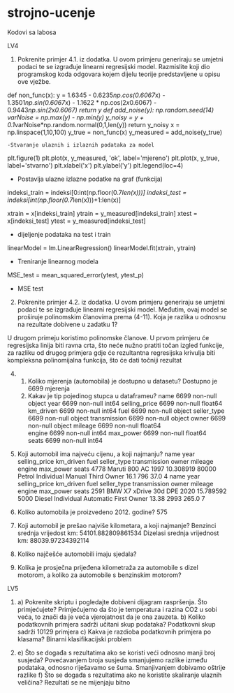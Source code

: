 # strojno-ucenje
Kodovi sa labosa

LV4

1. Pokrenite primjer 4.1. iz dodatka. U ovom primjeru generiraju se umjetni podaci te se izgrađuje linearni regresijski model.
Razmislite koji dio programskog koda odgovara kojem dijelu teorije predstavljene u opisu ove vježbe.

def non_func(x):
    y = 1.6345 - 0.6235*np.cos(0.6067*x) - 1.3501*np.sin(0.6067*x) - 1.1622 * np.cos(2*x*0.6067) - 0.9443*np.sin(2*x*0.6067)
    return y
def add_noise(y):
    np.random.seed(14)
    varNoise = np.max(y) - np.min(y)
    y_noisy = y + 0.1*varNoise*np.random.normal(0,1,len(y))
    return y_noisy
x = np.linspace(1,10,100)
y_true = non_func(x)
y_measured = add_noise(y_true)

    -Stvaranje ulaznih i izlaznih podataka za model

plt.figure(1)
plt.plot(x, y_measured, 'ok', label='mjereno')
plt.plot(x, y_true, label='stvarno')
plt.xlabel('x')
plt.ylabel('y')
plt.legend(loc=4)

  - Postavlja ulazne izlazne podatke na graf (funkcija)

indeksi_train = indeksi[0:int(np.floor(0.7*len(x)))]
indeksi_test = indeksi[int(np.floor(0.7*len(x)))+1:len(x)]

xtrain = x[indeksi_train]
ytrain = y_measured[indeksi_train]
xtest = x[indeksi_test]
ytest = y_measured[indeksi_test]

  - dijeljenje podataka na test i train

linearModel = lm.LinearRegression()
linearModel.fit(xtrain, ytrain)

   - Treniranje linearnog modela

MSE_test = mean_squared_error(ytest, ytest_p)

  - MSE test

2. Pokrenite primjer 4.2. iz dodatka. U ovom primjeru generiraju se umjetni podaci te se izgrađuje linearni regresijski model.
Međutim, ovaj model se proširuje polinomskim članovima prema (4-11). Koja je razlika u odnosnu na rezultate dobivene
u zadatku 1?

U drugom primeju koristimo polinomske članove. U prvom primjeru će regresijska linija biti ravna crta, što neće nužno pratiti točan izgled funkcije, za razliku od drugog primjera gdje će rezultantna regresijska krivulja biti kompleksna polinomijalna funkcija, što će dati točniji rezultat

4.
   1. Koliko mjerenja (automobila) je dostupno u datasetu?
      Dostupno je 6699 mjerenja
   2. Kakav je tip pojedinog stupca u dataframeu?
    name           6699 non-null   object
    year           6699 non-null   int64
    selling_price  6699 non-null   float64
    km_driven      6699 non-null   int64
    fuel           6699 non-null   object
    seller_type    6699 non-null   object
    transmission   6699 non-null   object
    owner          6699 non-null   object
    mileage        6699 non-null   float64        
    engine         6699 non-null   int64
    max_power      6699 non-null   float64        
    seats          6699 non-null   int64

  3. Koji automobil ima najveću cijenu, a koji najmanju?
   name  year  selling_price  km_driven    fuel seller_type transmission        owner  mileage  engine  max_power  seats
4778  Maruti 800 AC  1997      10.308919      80000  Petrol  Individual       Manual  Third Owner     16.1     796       37.0      4
                       name  year  selling_price  km_driven    fuel seller_type transmission        owner  mileage  engine  max_power  seats
2591  BMW X7 xDrive 30d DPE  2020      15.789592       5000  Diesel  Individual    Automatic  First Owner    13.38    2993      265.0      7
     
  4. Koliko automobila je proizvedeno 2012. godine?
     575
  5. Koji automobil je prešao najviše kilometara, a koji najmanje?
     Benzinci srednja vrijedost km: 54101.882809861534
Dizelasi srednja vrijednost km: 88039.97234392114
  8. Koliko najčešće automobili imaju sjedala?
  9. Kolika je prosječna prijeđena kilometraža za automobile s dizel motorom, a koliko za automobile s benzinskim
     motorom?

LV5

1. a) Pokrenite skriptu i pogledajte dobiveni dijagram raspršenja. Što primjećujete?
   Primjećujemo da što je temperatura i razina CO2 u sobi veća, to znači da je veća vjerojatnost da je ona zauzeta.
   b) Koliko podatkovnih primjera sadrži učitani skup podataka?
   Podatkovni skup sadrži 10129 primjera
   c) Kakva je razdioba podatkovnih primjera po klasama?
   Binarni klasifikacijski problem

2. e) Što se događa s rezultatima ako se koristi veći odnosno manji broj susjeda?
   Povećavanjem broja susjeda smanjujemo razlike između podataka, odnosno riješavamo se šuma. Smanjivanjem dobivamo oštrije razlike
   f) Što se događa s rezultatima ako ne koristite skaliranje ulaznih veličina?
   Rezultati se ne mijenjaju bitno
